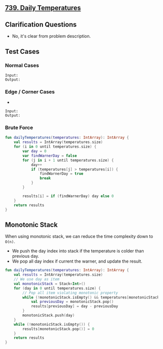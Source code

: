 ## [739. Daily Temperatures](https://leetcode.com/problems/daily-temperatures/)

## Clarification Questions
* No, it's clear from problem description.
 
## Test Cases
### Normal Cases
```
Input: 
Output: 
```
### Edge / Corner Cases
* 
```
Input: 
Output: 
```

### Brute Force
```kotlin
fun dailyTemperatures(temperatures: IntArray): IntArray {
    val results = IntArray(temperatures.size) 
    for (i in 0 until temperatures.size) {
        var day = 0
        var findWarnerDay = false
        for (j in i + 1 until temperatures.size) {
            day++
            if (temperatures[j] > temperatures[i]) {
                findWarnerDay = true
                break
            }
        }

        results[i] = if (findWarnerDay) day else 0
    }
    return results
}
```

## Monotonic Stack
When using monotonic stack, we can reduce the time complexity down to `O(n)`.

* We push the day index into stack if the temperature is colder than previous day.
* We pop all day index if current the warner, and update the result.

```kotlin
fun dailyTemperatures(temperatures: IntArray): IntArray {
    val results = IntArray(temperatures.size)
    // We use day as item
    val monotonicStack = Stack<Int>()
    for (day in 0 until temperatures.size) {
        // Pop all item violating monotonic property
        while (!monotonicStack.isEmpty() && temperatures[monotonicStack.peek()] < temperatures[day]) {
            val previousDay = monotonicStack.pop()
            results[previousDay] = day - previousDay
        }
        monotonicStack.push(day)
    }
    while (!monotonicStack.isEmpty()) {
        results[monotonicStack.pop()] = 0
    }
    return results
}
```